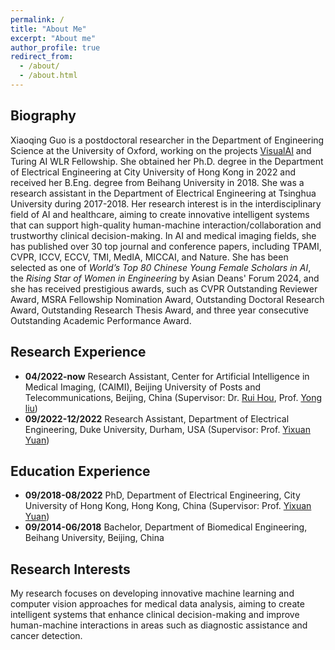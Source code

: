 ```yaml
---
permalink: /
title: "About Me"
excerpt: "About me"
author_profile: true
redirect_from: 
  - /about/
  - /about.html
---
```



## Biography
Xiaoqing Guo is a postdoctoral researcher in the Department of Engineering Science at the University of Oxford, working on the projects <a href="https://www.robots.ox.ac.uk/~vgg/projects/visualai/" target="_blank">VisualAI</a> and Turing AI WLR Fellowship. She obtained her Ph.D. degree in the Department of Electrical Engineering at City University of Hong Kong in 2022 and received her B.Eng. degree from Beihang University in 2018. She was a research assistant in the Department of Electrical Engineering at Tsinghua University during 2017-2018. Her research interest is in the interdisciplinary field of AI and healthcare, aiming to create innovative intelligent systems that can support high-quality human-machine interaction/collaboration and trustworthy clinical decision-making. In AI and medical imaging fields, she has published over 30 top journal and conference papers, including TPAMI, CVPR, ICCV, ECCV, TMI, MedIA, MICCAI, and Nature. She has been selected as one of *World’s Top 80 Chinese Young Female Scholars in AI*, the *Rising Star of Women in Engineering* by Asian Deans' Forum 2024, and she has received prestigious awards, such as CVPR Outstanding Reviewer Award, MSRA Fellowship Nomination Award, Outstanding Doctoral Research Award, Outstanding Research Thesis Award, and three year consecutive Outstanding Academic Performance Award. 

## Research Experience
* **04/2022-now** Research Assistant, Center for Artificial Intelligence in Medical Imaging, (CAIMI), Beijing University of Posts and Telecommunications, Beijing, China (Supervisor: Dr. <a href="https://ibme.ox.ac.uk/people/alison-noble/" target="_blank">Rui Hou</a>, Prof. <a href="https://ibme.ox.ac.uk/people/alison-noble/" target="_blank">Yong liu</a>)
* **09/2022-12/2022** Research Assistant, Department of Electrical Engineering, Duke University, Durham, USA (Supervisor: Prof. <a href="http://www.ee.cuhk.edu.hk/~yxyuan/people/people.htm" target="_blank">Yixuan Yuan</a>)

## Education Experience
* **09/2018-08/2022** PhD, Department of Electrical Engineering, City University of Hong Kong, Hong Kong, China (Supervisor: Prof. <a href="http://www.ee.cuhk.edu.hk/~yxyuan/people/people.htm" target="_blank">Yixuan Yuan</a>)
* **09/2014-06/2018** Bachelor, Department of Biomedical Engineering, Beihang University, Beijing, China


## Research Interests
My research focuses on developing innovative machine learning and computer vision approaches for medical data analysis, aiming to create intelligent systems that enhance clinical decision-making and improve human-machine interactions in areas such as diagnostic assistance and cancer detection.

<!-- ![Words](https://github.com/Guo-Xiaoqing/Guo-Xiaoqing.github.io/raw/master/images/Word_Art.png) -->

<!-- ### Links
<a href="https://eng.ox.ac.uk/biomedical-image-analysis/noble-group/" target="_blank">Oxford Noble Group</a>

<a href="https://www.ee.cuhk.edu.hk/~yxyuan/" target="_blank">CUHK AIM Group</a>

<a href="https://www.robots.ox.ac.uk/~vgg/projects/visualai/" target="_blank">VisualAI Project</a>

<a href="https://eng.ox.ac.uk/biomedical-image-analysis/" target="_blank">Oxford BioMedIA</a> -->
